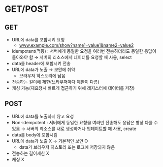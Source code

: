 # GET/POST

## GET

- URL에 data를 포함시켜 요청
    - www.example.com/show?name1=value1&name2=value2
- idempotent(멱등) : 서버에게 동일한 요청을 여러번 전송하더라도 동일한 응답이 돌아와야 함 → 서버의 리소스에서 데이터를 요청할 때 사용, select
- data를 header에 포함시켜 전송
- URL에 data가 노출 → 보안에 취약
    - 브라우저 히스토리에 남음
- 전송하는 길이에 제한(브라우저마다 제한이 다름)
- 캐싱 가능(재요청시 빠르게 접근하기 위해 레지스터에 데이터를 저장)

## POST

- URL에 data를 노출하지 않고 요청
- Non-idempotent : 서버에게 동일한 요청을 여러번 전송해도 응답은 항상 다를 수 있음 → 서버의 리소스를 새로 생성하거나 업데이트할 때 사용, create
- data를 body에 포함시킴
- URL에 data가 노출 X → 기본적인 보안 O
    - data가 브라우저 히스토리 또는 로그에 저장되지 않음
- 전송하는 길이제한 X
- 캐싱 X
